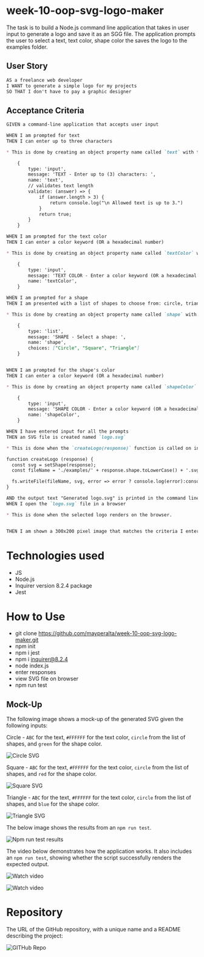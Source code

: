 # week-10-oop-svg-logo-maker

The task is to build a Node.js command line application that takes in user input to generate a logo and save it as an SGG file. The application prompts the user to select a  text, text color, shape color the saves the logo to the examples folder. 

## User Story

```md
AS a freelance web developer
I WANT to generate a simple logo for my projects
SO THAT I don't have to pay a graphic designer
```

## Acceptance Criteria

```md
GIVEN a command-line application that accepts user input

WHEN I am prompted for text
THEN I can enter up to three characters

* This is done by creating an object property name called `text` with the type `input` as shown below. Then on index.js, a prompt() function `.prompt(questions)` is called to display the `message` `TEXT - Enter up to (3) characters:` on the command line where the user can type in a response. Validation is added to ensure the user can only enter up to 3 characters. 

    {
        type: 'input',
        message: 'TEXT - Enter up to (3) characters: ',
        name: 'text',
        // validates text length 
        validate: (answer) => {
            if (answer.length > 3) {
                return console.log("\n Allowed text is up to 3.")
            }
            return true;
        }
    }

WHEN I am prompted for the text color
THEN I can enter a color keyword (OR a hexadecimal number)

* This is done by creating an object property name called `textColor` with the type `input` as shown below. Then on index.js, a prompt() function `.prompt(questions)` is called to display the `message` `TEXT - Enter up to (3) characters:` on the command line where the user can type in a response. Both color keyword (ex. green) or hexadecimal equivalent (ex. #FFFFFF) are accepted. 

    {
        type: 'input',
        message: 'TEXT COLOR - Enter a color keyword (OR a hexadecimal number): ',
        name: 'textColor',
    }

WHEN I am prompted for a shape
THEN I am presented with a list of shapes to choose from: circle, triangle, and square

* This is done by creating an object property name called `shape` with the type `list` as shown below. Then on index.js, a prompt() function `.prompt(questions)` is called to display the `message` `SHAPE - Select a shape:` on the command line where the user can select a shape--Circle, Square, Triangle. 

    {
        type: 'list',
        message: 'SHAPE - Select a shape: ',
        name: 'shape',
        choices: ["Circle", "Square", "Triangle"]
    }


WHEN I am prompted for the shape's color
THEN I can enter a color keyword (OR a hexadecimal number)

* This is done by creating an object property name called `shapeColor` with the type `input` as shown below. Then on index.js, a prompt() function `.prompt(questions)` is called to display the `message` `SHAPE COLOR - Enter a color keyword (OR a hexadecimal number):` on the command line where the user can type in a response. Both color keyword (ex. green) or hexadecimal equivalent (ex. #FFFFFF) are accepted. 

    {
        type: 'input',
        message: 'SHAPE COLOR - Enter a color keyword (OR a hexadecimal number): ',
        name: 'shapeColor',
    }

WHEN I have entered input for all the prompts
THEN an SVG file is created named `logo.svg`

* This is done when the `createLogo(response)` function is called on index.js. The function takes the newly selected shape and renders its properties, then create the SVG file `{selected shape}.svg` in the `/examples` folder. If the file exists, it will overwrite its contents. 

function createLogo (response) {
  const svg = setShape(response);
  const fileName = './examples/' + response.shape.toLowerCase() + '.svg'; 

  fs.writeFile(fileName, svg, error => error ? console.log(error):console.log("Success!"));
}

AND the output text "Generated logo.svg" is printed in the command line
WHEN I open the `logo.svg` file in a browser

* This is done when the selected logo renders on the browser. 


THEN I am shown a 300x200 pixel image that matches the criteria I entered
```

# Technologies used

* JS
* Node.js
* Inquirer version 8.2.4 package
* Jest

# How to Use 

* git clone https://github.com/mayperalta/week-10-oop-svg-logo-maker.git
* npm init
* npm i jest
* npm i inquirer@8.2.4
* node index.js 
* enter responses
* view SVG file on browser
* npm run test


## Mock-Up

The following image shows a mock-up of the generated SVG given the following inputs:

Circle - `ABC` for the text, `#FFFFFF` for the text color, `circle` from the list of shapes, and `green` for the shape color. 

![Circle SVG](./assets/circle.png)

Square - `ABC` for the text, `#FFFFFF` for the text color, `circle` from the list of shapes, and `red` for the shape color. 

![Square SVG](./assets/square.png)

Triangle - `ABC` for the text, `#FFFFFF` for the text color, `circle` from the list of shapes, and `blue` for the shape color. 

![Triangle SVG](./assets/triangle.png)

The below image shows the results from an `npm run test`.

![Npm run test results](./assets/test-results.png)

The video below demonstrates how the application works. It also includes an `npm run test`, showing whether the script successfully renders the expected output.  

![Watch video](./assets/svg-demo.gif)

![Watch video](https://drive.google.com/file/d/1JYjQUUPK7XoxFQX-5O9YlQWpMRzbJkvb/view)

# Repository

The URL of the GitHub repository, with a unique name and a README describing the project:

![GITHub Repo](https://github.com/mayperalta/week-10-oop-svg-logo-maker)






